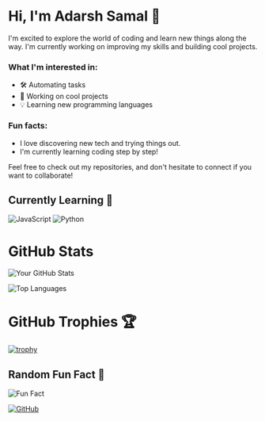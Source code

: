 # Hi, I'm Adarsh Samal 👋

I'm excited to explore the world of coding and learn new things along the way. I'm currently working on improving my skills and building cool projects. 

### What I'm interested in:
- 🛠️ Automating tasks
- 🚀 Working on cool projects
- 💡 Learning new programming languages

### Fun facts:
- I love discovering new tech and trying things out.
- I'm currently learning coding step by step!

Feel free to check out my repositories, and don't hesitate to connect if you want to collaborate!

## Currently Learning 📘
![JavaScript](https://img.shields.io/badge/JavaScript-Beginner-blue?style=flat-square)
![Python](https://img.shields.io/badge/Python-Intermediate-green?style=flat-square)

# GitHub Stats

![Your GitHub Stats](https://github-readme-stats.vercel.app/api?username=Adar5hX&show_icons=true&theme=radical)

![Top Languages](https://github-readme-stats.vercel.app/api/top-langs/?username=Adar5hX&layout=compact&theme=radical)


# GitHub Trophies 🏆

[![trophy](https://github-profile-trophy.vercel.app/?username=Adar5hX&theme=dracula)](https://github.com/ryo-ma/github-profile-trophy)





## Random Fun Fact 🎲
![Fun Fact](https://readme-typing-svg.demolab.com?font=Fira+Code&size=24&pause=1000&color=36BCF7&width=435&lines=Did+you+know%3F+Cats+sleep+for+70%25+of+their+lives!)
<!-- Replace the link with your own GitHub profile link -->
[![GitHub](https://img.shields.io/github/followers/Adar5hX?label=Follow%20Me&style=social)](https://github.com/Adar5hX)
